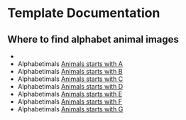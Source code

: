 # Template Documentation

## Where to find alphabet animal images
+ 
+ Alphabetimals [Animals starts with A](https://alphabetimals.com/animal-dictionary/animals-that-start-with-a/)
+ Alphabetimals [Animals starts with B](https://alphabetimals.com/animal-dictionary/animals-that-start-with-b/)
+ Alphabetimals [Animals starts with C](https://alphabetimals.com/animal-dictionary/animals-that-start-with-c/)
+ Alphabetimals [Animals starts with D](https://alphabetimals.com/animal-dictionary/animals-that-start-with-d/)
+ Alphabetimals [Animals starts with E](https://alphabetimals.com/animal-dictionary/animals-that-start-with-e/)
+ Alphabetimals [Animals starts with F](https://alphabetimals.com/animal-dictionary/animals-that-start-with-f/)
+ Alphabetimals [Animals starts with G](https://alphabetimals.com/animal-dictionary/animals-that-start-with-g/)
